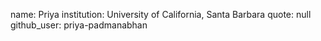 name: Priya 
institution: University of California, Santa Barbara 
quote: null 
github_user: priya-padmanabhan
